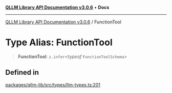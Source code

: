 [**QLLM Library API Documentation v3.0.6**](../README.md) • **Docs**

---

[QLLM Library API Documentation v3.0.6](../globals.md) / FunctionTool

# Type Alias: FunctionTool

> **FunctionTool**: `z.infer`\<_typeof_ `FunctionToolSchema`\>

## Defined in

[packages/qllm-lib/src/types/llm-types.ts:201](https://github.com/quantalogic/qllm/blob/b15a3aa4af263bce36ea091a0f29bf1255b95497/packages/qllm-lib/src/types/llm-types.ts#L201)
